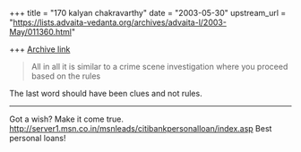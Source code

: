 +++
title = "170 kalyan chakravarthy"
date = "2003-05-30"
upstream_url = "https://lists.advaita-vedanta.org/archives/advaita-l/2003-May/011360.html"

+++
[Archive link](https://lists.advaita-vedanta.org/archives/advaita-l/2003-May/011360.html)

>All in all it is similar to a crime scene investigation where you proceed 
>based on the rules

The last word should have been clues and not rules.

_________________________________________________________________
Got a wish? Make it come true. 
http://server1.msn.co.in/msnleads/citibankpersonalloan/index.asp Best 
personal loans!

